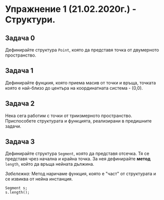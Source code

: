# Упражнение 1 (21.02.2020г.) - Структури.

## Задача 0
Дефинирайте структура `Point`, която да представя точка от двумерното пространство.

## Задача 1
Дефинирайте фунцкия, която приема масив от точки и връща, точката която е най-близо до центъра на координатната система - (0,0).

## Задача 2
Нека сега работим с точки от триизмерното пространство. Приспособете структурата и функцията, реализирани в предишните задачи.

## Задача 3
Дефинирайте структура `Segment`, която да представя отсечка. Тя се представя чрез начална и крайна точка. За нея дефинирайте **метод** `length`, който да връща нейната дължина.

_Забележка:_ Метод наричаме функция, която е "част" от структурата и се извиква от нейна инстанция. 

```
Segment s;
s.length();
```
